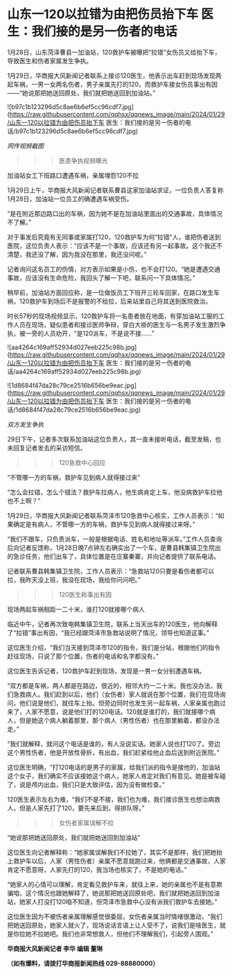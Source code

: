 # 山东一120以拉错为由把伤员抬下车 医生：我们接的是另一伤者的电话

1月28日，山东菏泽曹县一加油站，120救护车被曝把“拉错”女伤员又给抬下车，导致医生和伤者家属发生争执。

1月29日，华商报大风新闻记者联系上接诊120医生，他表示出车赶到现场发现两起车祸，一男一女两名伤者，男子亲属先打的120，而救护车接女伤员事出有因——“她说那把她送回原处，我们就把她送回到加油站。”

![b97c1b123296d5c8ae6b6ef5cc96cdf7.jpg](https://raw.githubusercontent.com/qqhsx/qqnews_image/main/2024/01/29/山东一120以拉错为由把伤员抬下车 医生：我们接的是另一伤者的电话/b97c1b123296d5c8ae6b6ef5cc96cdf7.jpg)

_网传视频截图_

>>>医患争执视频曝光

加油站女工下班路口遭遇车祸，亲属埋怨120不拉

1月29日上午，华商报大风新闻记者联系曹县这家加油站求证，一位负责人答复称1月28日，加油站一位员工的确遭遇车祸受伤。

“是在附近那边路口出的车祸，因为她不是在加油站里面出的交通事故，具体情况不了解。”

对于事发后究竟有无同事或家属打120，120救护车为何“拉错”人，谁把伤者送到医院，这位负责人表示：“应该不是一个事故，应该还有另一起事故。这个我还不清楚，我还没了解，因为我没在那里，我还没问呢。”

记者询问这名员工的伤情，对方表示如果是小伤，也不会打120。“她是遭遇交通事故，应该没有生命危险，我回头了解一下吧，联系问一下具体情况。”

稍早前，加油站方面回应称，是一位做饭员工下班开三轮车回家，在路口发生车祸，120救护车到场后不是报警的不给拉，后来站里自己将其送到医院救治。

时长57秒的现场视频显示，120救护车将一名患者放在地面，有穿加油站工服的工作人员在现场，疑似患者和接诊医师争辩，穿白大褂的医生与一名男子发生激烈争执，被一旁的人员劝开，“是120派车，不是说不接……”

![aa4264c169aff52934d027eeb225c98b.jpg](https://raw.githubusercontent.com/qqhsx/qqnews_image/main/2024/01/29/山东一120以拉错为由把伤员抬下车 医生：我们接的是另一伤者的电话/aa4264c169aff52934d027eeb225c98b.jpg)

![1d8684f47da28c79ce2516b656be9eac.jpg](https://raw.githubusercontent.com/qqhsx/qqnews_image/main/2024/01/29/山东一120以拉错为由把伤员抬下车 医生：我们接的是另一伤者的电话/1d8684f47da28c79ce2516b656be9eac.jpg)

_双方发生争执_

29日下午，记者多次联系加油站这位负责人，其一直未接听电话，截至发稿，也未回复记者发去的采访短信。

>>>120急救中心回应

“不管哪一方的车祸，救护车见到病人就得接过来”

“怎么会拉错，怎么个错法？救护车拉病人，他生病肯定上车，他没病救护车拉他也不上啊？”

1月29日，华商报大风新闻记者联系菏泽市120急救中心核实，工作人员表示：“如果确定是有病人，不管哪一方的车祸，救护车见到病人就得接过来呀。”

“我们不跟车，只负责派车，一般是根据电话、姓名和地址等派车。”工作人员查询后向记者反馈称，1月28日晚7点钟左右确实出了一个车，是曹县韩集镇卫生院出的急诊任务，他们出车了，具体位置是在庄寨秦寨，并向记者提供了联系电话。

记者联系曹县韩集镇卫生院，工作人员表示：“急救站120只要是看伤者都可以拉，我昨天没上班，我没在现场，我给你问问吧。”

>>>120医生称事出有因

现场两起车祸相距一二十米，谁打120就接哪个病人

临近中午，记者再次致电韩集镇卫生院，联系上当天出车的120医生，他向解释了“拉错”事出有因，“我已经跟菏泽市急救站说明了情况，领导也知道这事。”

这位医生介绍，“我们当天接到菏泽市120的指令，我们是分站，根据他们的指令赶往现场，只说了那个位置，伤者的电话和名字都没有。”

这位医生告诉记者，120救护车赶到现场，发现是一男一女分别遭遇车祸。

“双方都是车祸，两人都是在路边，很近的，相邻大约一二十米。我也没办法，我们急救病人。我们赶到以后，他们（女伤者）家人就说在那个位置，我们在现场询问，他们说是他们，就往车上抬。但旁边同时也发生另一起车祸，人家亲属也跑过来了，人家不愿意，说是他们打的120电话。120就是谁打的，我们就接哪个病人，但是她这个病人躺着那里，那个病人（男性伤者）也在那里躺着，都没办法走。”

“我们就解释，就问这个电话是谁的，有人没说实话。她家人说也打120了。旁边这个男性伤者，他是开放性骨折，有出血，我们赶紧给他止血后送到附近医院。”

这位医生明确，“打120电话的是男子的家属，给我们派的指令是接他的，加油站这个女子，我们确实不应该接她这个病人，她家人肯定对我们有意见。她是被车碰了，说是颅内出血，我们只是大致评估，因为没有做检查。”

120医生表示左右为难，“我们不是不接，我们也为难，我们接诊医生也想治病救人，但是人家先打了120，要先来后到，得排队呀。”

>>>女伤者家属误解不拉

“她说那把她送回原处，我们就把她送回到加油站”

这位医生向记者解释称：“她家属误解我们不拉她了，其实不是那样，我们把她抬上救护车以后，人家（男性伤者）亲属不愿意就跑过来，他俩都是交通事故，人家肯定不愿意呀，人家先打的120，我当场也核实了，不是她的电话。”

“她家人的心情可以理解，肯定看见救护车来，就往上来，她的亲属也不是有意欺骗咱，这个情况也跟她解释了，她说那把她送回原处吧，我们就把她送回到加油站，她家人打没打120咱不知道，但菏泽市急救中心没有派我们救护车去接她。”

这位医生因为不被伤者亲属理解感觉很委屈，女伤者亲属当时情绪很激动，“我们把她送回原处，她家人就火了，现场说话言语上让人受不了，说我们是啥医生，就是你拉她不拉她吧。我们也非常想救人，但他们不理解我们，引起旁人围观。”

**华商报大风新闻记者 李华 编辑 董琳**

**（如有爆料，请拨打华商报新闻热线 029-88880000）**

